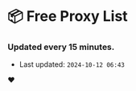 # :package: Free Proxy List
### Updated every 15 minutes.

- Last updated: `2024-10-12 06:43`

:heart:
